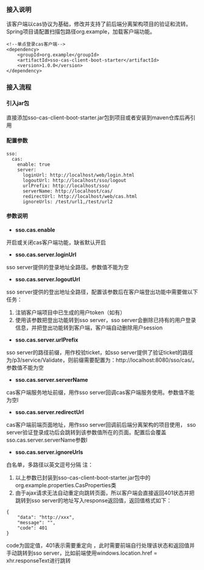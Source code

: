### 接入说明
该客户端以cas协议为基础，修改并支持了前后端分离架构项目的验证和流转。
Spring项目请配置扫描包路径org.example，加载客户端功能。
```
<!--单点登录cas客户端-->
<dependency>
    <groupId>org.example</groupId>
    <artifactId>sso-cas-client-boot-starter</artifactId>
    <version>1.0.0</version>
</dependency>
```
### 接入流程
#### 引入jar包
直接添加sso-cas-client-boot-starter.jar包到项目或者安装到maven仓库后再引用
#### 配置参数
```
sso:
  cas:
    enable: true
    server:
      loginUrl: http://localhost/web/login.html
      logoutUrl: http://localhost/sso/logout
      urlPrefix: http://localhost/sso/
      serverName: http://localhost/cas/
      redirectUrl: http://localhost/web/cas.html
      ignoreUrls: /test/url1,/test/url2
```
#### 参数说明

- **sso.cas.enable**

开启或关闭cas客户端功能，缺省默认开启

- **sso.cas.server.loginUrl**

sso server提供的登录地址全路径。参数值不能为空

- **sso.cas.server.logoutUrl**

sso server提供的登出地址全路径，配置该参数后在客户端登出功能中需要做以下任务：

1. 注销客户端项目中已生成的用户token（如有）
2. 使用该参数把登出功能转到sso server，sso server会删除已持有的用户登录信息，并把登出功能转到客户端，客户端自动删除用户session
- **sso.cas.server.urlPrefix**

sso server的路径前缀，用作校验ticket，如sso server提供了验证ticket的路径为/p3/service/Validate，则前缀需要配置为：http://localhost:8080/sso/cas/。参数值不能为空

- **sso.cas.server.serverName**

cas客户端服务地址前缀，用作sso server回调cas客户端服务使用。参数值不能为空l

- **sso.cas.server.redirectUrl**

cas客户端前端页面地址，用作sso server回调前后端分离架构的项目使用， sso server验证登录成功后会跳转到该参数值所在的页面。配置后会覆盖sso.cas.server.serverName参数l

- **sso.cas.server.ignoreUrls**

白名单，多路径以英文逗号分隔
注：

1. 以上参数已封装到sso-cas-client-boot-starter.jar包中的org.example.properties.CasProperties类
2. 由于ajax请求无法自动重定向跳转页面，所以客户端会直接返回401状态并把跳转到sso server的地址写入response返回值，返回值格式如下：
```
{
    "data": "http://xxx",
    "message": "",
    "code": 401
}
```
code为固定值，401表示需要重定向 ，此时需要前端自行处理该状态和返回值并手动跳转到sso server，比如前端使用windows.location.href = xhr.responseText进行跳转